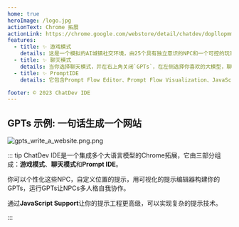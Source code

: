 ```yaml
---
home: true
heroImage: /logo.jpg
actionText: Chrome 拓展
actionLink: https://chrome.google.com/webstore/detail/chatdev/dopllopmmfnghbahgbdejnkebfcmomej
features:
  - title: ✨ 游戏模式
    details: 这是一个模拟的AI城镇社交环境，由25个具有独立意识的NPC和一个可控的玩家组成，所有角色都可以自定义，你可以设计一个数学家，一个心理分析专家来解决你的各种问题，你只需要定义一个合理的Prompt角色定义，地图的丰富程度将完全由你控制。
  - title: ✨ 聊天模式
    details: 当你选择聊天模式，并在右上角关闭`GPTs`，在左侧选择你喜欢的大模型，聊天模式将是一个常规的LLM UI，你所有的输入都将通过正常的LLM界面，输出大模型的回复。
  - title: ✨ PromptIDE
    details: 它包含Prompt Flow Editor、Prompt Flow Visualization、JavaScript Support、Export & Import。Prompt flow是一个开发工具套件，旨在简化基于LLM的AI应用程序的端到端开发周期，从构思、原型、测试、评估。它使prompt工程变得更加容易，并使您能够构建具有生产质量的LLM应用程序。

footer: © 2023 ChatDev IDE
---
```


## GPTs 示例: 一句话生成一个网站
![gpts_write_a_website.png.png](/images/gpts_write_a_website.png)

::: tip
ChatDev IDE是一个集成多个大语言模型的Chrome拓展，它由三部分组成：**游戏模式**、**聊天模式**和**Prompt IDE**。

你可以个性化这些NPC，自定义位置的提示，用可视化的提示编辑器构建你的GPTs，运行GPTs让NPCs多人格自我协作。

通过**JavaScript Support**让你的提示工程更高级，可以实现复杂的提示技术。

:::
